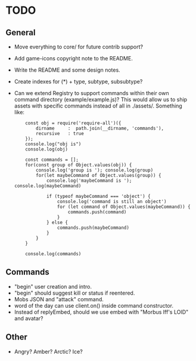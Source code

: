 
# TODO

## General
  * Move everything to core/ for future contrib support?
  * Add game-icons copyright note to the README.
  * Write the README and some design notes.
  * Create indexes for (*) + type, subtype, subsubtype?

  * Can we extend Registry to support commands within their own command
    directory (example/example.js)? This would allow us to ship assets
    with specific commands instead of all in ./assets/. Something like:

    ```
        const obj = require('require-all')({
            dirname     :  path.join(__dirname, 'commands'),
            recursive   : true
        });
        console.log("obj is")
        console.log(obj)

        const commands = [];
        for(const group of Object.values(obj)) {
            console.log('group is '); console.log(group)
            for(let maybeCommand of Object.values(group)) {
                console.log('maybeCommand is '); console.log(maybeCommand)

                if (typeof maybeCommand === 'object') {
                    console.log('command is still an object')
                    for (let command of Object.values(maybeCommand)) {
                        commands.push(command)
                    }
                } else {
                    commands.push(maybeCommand)
                }
            }
        }

        console.log(commands)
    ```

## Commands
  * "begin" user creation and intro.
  * "begin" should suggest kill or status if reentered.  
  * Mobs JSON and "attack" command.
  * word of the day can use client.on() inside command constructor.
  * Instead of replyEmbed, should we use embed with "Morbus Iff's LOID" and avatar?

## Other
  * Angry? Amber? Arctic? Ice?
